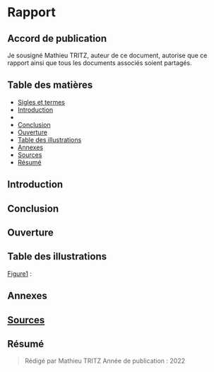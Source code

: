 # Rapport


## Accord de publication
Je sousigné Mathieu TRITZ, auteur de ce document, autorise que ce rapport ainsi que tous les documents associés soient partagés.

## Table des matières
* [Sigles et termes]()
* [Introduction]()
* []()
* [Conclusion]()
* [Ouverture]()
* [Table des illustrations]()
* [Annexes]()
* [Sources]()
* [Résumé]()

## Introduction

## 

## Conclusion

## Ouverture

## Table des illustrations
[Figure1]() : 

## Annexes

## [Sources]()

## Résumé

> Rédigé par Mathieu TRITZ
> Année de publication : 2022